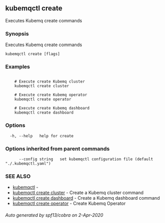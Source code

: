 ## kubemqctl create

Executes Kubemq create commands

### Synopsis

Executes Kubemq create commands

```
kubemqctl create [flags]
```

### Examples

```

	# Execute create Kubemq cluster
	kubemqctl create cluster	
	
	# Execute create Kubemq operator
	kubemqctl create operator

	# Execute create Kubemq dashboard
	kubemqctl create dashboard

```

### Options

```
  -h, --help   help for create
```

### Options inherited from parent commands

```
      --config string   set kubemqctl configuration file (default "./.kubemqctl.yaml")
```

### SEE ALSO

* [kubemqctl](kubemqctl.md)	 - 
* [kubemqctl create cluster](kubemqctl_create_cluster.md)	 - Create a Kubemq cluster command
* [kubemqctl create dashboard](kubemqctl_create_dashboard.md)	 - Create a Kubemq dashboard command
* [kubemqctl create operator](kubemqctl_create_operator.md)	 - Create Kubemq Operator

###### Auto generated by spf13/cobra on 2-Apr-2020

